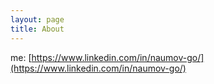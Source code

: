 ```yaml
---
layout: page
title: About
---
```

me: [https://www.linkedin.com/in/naumov-go/](https://www.linkedin.com/in/naumov-go/)
